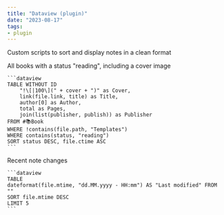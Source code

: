 ```yaml
---
title: "Dataview (plugin)"
date: "2023-08-17"
tags:
- plugin
---
```


Custom scripts to sort and display notes in a clean format

All books with a status "reading", including a cover image
````
```dataview
TABLE WITHOUT ID
	"!\[|100\](" + cover + ")" as Cover,
	link(file.link, title) as Title,
	author[0] as Author,
	total as Pages,
	join(list(publisher, publish)) as Publisher
FROM #📚Book
WHERE !contains(file.path, "Templates")
WHERE contains(status, "reading")
SORT status DESC, file.ctime ASC
```
````

Recent note changes
````
```dataview
TABLE
dateformat(file.mtime, "dd.MM.yyyy - HH:mm") AS "Last modified" FROM ""
SORT file.mtime DESC
LIMIT 5
```
````
